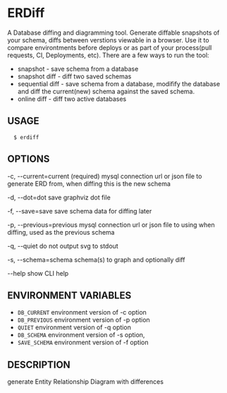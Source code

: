 # ERDiff

A Database diffing and diagramming tool.  Generate diffable snapshots of your schema, diffs between verstions viewable in a browser.  Use it to compare environtments before deploys or as part of your process(pull requests, CI, Deployments, etc).  There are a few ways to run the tool:

* snapshot - save schema from a database
* snapshot diff - diff two saved schemas
* sequential diff - save schema from a database, modifify the database and diff the current(new) schema against the saved schema.
* online diff - diff two active databases 



## USAGE
```Shell
  $ erdiff
```

## OPTIONS
  -c, --current=current    (required) mysql connection url or json file to
                           generate ERD from, when diffing this is the new
                           schema

  -d, --dot=dot            save graphviz dot file

  -f, --save=save          save schema data for diffing later

  -p, --previous=previous  mysql connection url or json file to using when
                           diffing, used as the previous schema

  -q, --quiet              do not output svg to stdout

  -s, --schema=schema      schema(s) to graph and optionally diff

  --help                   show CLI help

## ENVIRONMENT VARIABLES

  * `DB_CURRENT`               environment version of -c option
  * `DB_PREVIOUS`              environment version of -p option
  * `QUIET`                    environment version of -q option
  * `DB_SCHEMA`                environment version of -s option,
  * `SAVE_SCHEMA`              environment version of -f option

## DESCRIPTION
  generate Entity Relationship Diagram with differences

